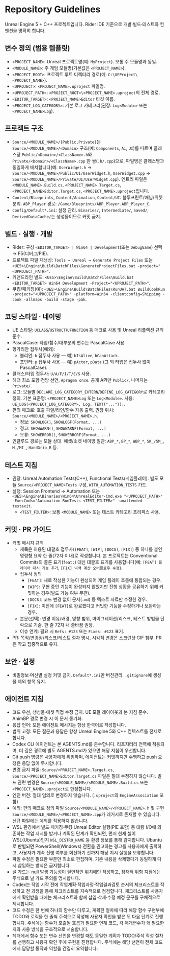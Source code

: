 
# Repository Guidelines

Unreal Engine 5 + C++ 프로젝트입니다. Rider IDE 기준으로 개발·빌드·테스트와 컨벤션을 명확히 합니다.

## 변수 정의 (범용 템플릿)
- `<PROJECT_NAME>`: Unreal 프로젝트명(예: `MyProject`). 보통 주 모듈명과 동일.
- `<MODULE_NAME>`: 주 게임 모듈명(기본값은 `<PROJECT_NAME>`).
- `<PROJECT_ROOT>`: 프로젝트 루트 디렉터리 경로(예: `C:\UEProject\<PROJECT_NAME>`).
- `<UPROJECT>`: `<PROJECT_NAME>.uproject` 파일명.
- `<UPROJECT_PATH>`: `<PROJECT_ROOT>\<PROJECT_NAME>.uproject`의 전체 경로.
- `<EDITOR_TARGET>`: `<PROJECT_NAME>Editor` 타깃 이름.
- `<PROJECT_LOG_CATEGORY>`: 기본 로그 카테고리(권장: `Log<Module>` 또는 `<PROJECT_NAME>Log`).

## 프로젝트 구조
- `Source/<MODULE_NAME>/{Public,Private}`는 `Source/<MODULE_NAME>/<Domain>` 구조(예: `Components`, `Ai`, `UI`)를 따르며 클래스당 `Public/<Domain>/<ClassName>.h`와 `Private/<Domain>/<ClassName>.cpp` 한 쌍(`.h/.cpp`)으로, 파일명은 클래스명과 동일하게 배치합니다(예: `UserWidget.h` → `Source/<MODULE_NAME>/Public/UI/UserWidget.h`, `UserWidget.cpp` → `Source/<MODULE_NAME>/Private/UI/UserWidget.cpp`). 엔트리 파일은 `<MODULE_NAME>.Build.cs`, `<PROJECT_NAME>.Target.cs`, `<PROJECT_NAME>Editor.Target.cs`, `<PROJECT_NAME>.uproject`입니다.
- `Content/Blueprints`, `Content/Animation`, `Content/UI`: 블루프린트/애님/위젯 분리. `ABP_Player` 경로: `/Game/Blueprints/ABP_Player.ABP_Player_C`.
- `Config/Default*.ini`: 설정 관리. `Binaries/`, `Intermediate/`, `Saved/`, `DerivedDataCache/`는 생성물이므로 커밋 금지.

## 빌드 · 실행 · 개발
- Rider: 구성 `<EDITOR_TARGET> | Win64 | Development`(또는 `DebugGame`) 선택 → F5(디버그/PIE).
- 프로젝트 파일 재생성: `Tools → Unreal → Generate Project Files` 또는 `<UE5>\Engine\Build\BatchFiles\GenerateProjectFiles.bat -project="<UPROJECT_PATH>"`.
- 커맨드라인 빌드: `<UE5>\Engine\Build\BatchFiles\Build.bat <EDITOR_TARGET> Win64 Development -Project="<UPROJECT_PATH>"`.
- 쿠킹/패키징(예): `<UE5>\Engine\Build\BatchFiles\RunUAT.bat BuildCookRun -project="<UPROJECT_PATH>" -platform=Win64 -clientconfig=Shipping -cook -allmaps -build -stage -pak`.

## 코딩 스타일 · 네이밍
- UE 스타일: `UCLASS`/`USTRUCT`/`UFUNCTION` 등 매크로 사용 및 Unreal 리플렉션 규칙 준수.
- PascalCase: 타입/함수/대부분의 변수는 PascalCase 사용.
- 헝가리안 접두사(예외):
  - 불리언: `b` 접두사 사용 — 예) `bIsAlive`, `bCanAttack`.
  - 포인터: `p` 접두사 사용 — 예) `pActor`, `pData` (그 외 타입은 접두사 없이 PascalCase).
- 클래스/타입 접두사: `U/A/F/I/T/E/S` 사용.
- 헤더 최소 포함·전방 선언, `#pragma once`. 공개 API만 `Public/`, 나머지는 `Private/`.
- 로그: 모듈별 `DECLARE_LOG_CATEGORY_EXTERN`/`DEFINE_LOG_CATEGORY`로 카테고리 정의. 기본 표준명: `<PROJECT_NAME>Log` 또는 `Log<Module>`. 사용: `UE_LOG(<PROJECT_LOG_CATEGORY>, Log, TEXT("..."));`.
- 편의 매크로: 호출 파일/라인/함수 자동 출력. 권장 위치: `Source/<MODULE_NAME>/<PROJECT_NAME>.h`.
  - 정보: `SHOWLOG()`, `SHOWLOGF(Format, ...)`
  - 경고: `SHOWWARN()`, `SHOWWARNF(Format, ...)`
  - 오류: `SHOWERROR()`, `SHOWERRORF(Format, ...)`
- 인클루드 경로는 모듈 상대. 애셋/소켓 네이밍 일관: `ABP_*`, `BP_*`, `WBP_*`, `SK_/SM_`, `M_/MI_`, `HandGrip_R` 등.

## 테스트 지침
- 권장: Unreal Automation Tests(C++), Functional Tests(게임플레이). 별도 모듈 `Source/<PROJECT_NAME>Tests` 구성, `WITH_AUTOMATION_TESTS` 가드.
- 실행: Session Frontend → Automation 또는 `<UE5>\Engine\Binaries\Win64\UnrealEditor-Cmd.exe "<UPROJECT_PATH>" -ExecCmds="Automation RunTests <TEST_FILTER>" -unattended -testexit`.
  - `<TEST_FILTER>`: 보통 `<MODULE_NAME>` 또는 테스트 카테고리 프리픽스 사용.

## 커밋 · PR 가이드
- 커밋 메시지 규칙
  - 제목은 허용된 대괄호 접두사(`[FEAT]`, `[WIP]`, `[DOCS]`, `[FIX]`) 중 하나를 붙인 명령형 요약 한 줄(72자 이내)로 작성합니다. 본 프로젝트는 Conventional Commits의 콜론 표기(`feat:`) 대신 대괄호 표기를 사용합니다(예: `[FEAT] 플레이어 대시 기능 추가`, `[FIX] 넉백 계산 오버플로우 수정`).
  - 접두사 정의
    - `[FEAT]`: 새로 작성한 기능이 완성되어 게임 플레이 흐름에 통합되는 경우.
    - `[WIP]`: 구현 중인 기능이 완성되지 않았지만 진행 상황을 공유하기 위해 커밋하는 경우(빌드 가능 여부 무관).
    - `[DOCS]`: 코드 변경 없이 문서(`.md`) 등 텍스트 자료만 수정한 경우.
    - `[FIX]`: 이전에 `[FEAT]`로 완료했다고 커밋한 기능을 수정하거나 보완하는 경우.
  - 본문(선택): 변경 이유/배경, 영향 범위, 마이그레이션/리스크, 테스트 방법을 단락으로 기술. 한 줄 72자 내 줄바꿈 권장.
  - 이슈 연계: 필요 시 `Refs: #123` 또는 `Fixes: #123` 표기.
- PR: 목적/변경점/리스크/테스트 절차 명시, 시각적 변경은 스크린샷·GIF 첨부. PR은 작고 집중적으로 유지.

## 보안 · 설정
- 비밀정보·머신별 설정 커밋 금지. `Default*.ini`만 버전관리. `.gitignore`에 생성물 제외 항목 유지.

## 에이전트 지침
 - 코드 우선, 생성물·에셋 직접 수정 금지. UE 모듈 레이아웃과 본 지침 준수. AnimBP 경로 변경 시 이 문서 동기화.
 - 응답 언어: 모든 에이전트 메시지는 항상 한국어로 작성합니다.
 - 범위 고정: 모든 질문과 응답은 항상 Unreal Engine 5와 C++ 컨텍스트를 전제로 합니다.
 - Codex CLI 에이전트는 본 AGENTS.md를 준수합니다. 리포지터리 전역에 적용되며, 더 깊은 경로에 별도 AGENTS.md가 있으면 해당 지침이 우선합니다.
 - Git push 명령은 사용자에게 위임하며, 에이전트는 커밋까지만 수행하고 push 요청은 응답 없이 무시합니다.
  - 변경 금지 파일: `Source/<PROJECT_NAME>.Target.cs`, `Source/<PROJECT_NAME>Editor.Target.cs` 파일은 절대 수정하지 않습니다. 빌드 관련 변경은 `Source/<MODULE_NAME>/<MODULE_NAME>.Build.cs` 또는 `<PROJECT_NAME>.uproject`로 한정합니다.
  - 엔진 버전: 절대 임의로 변경하지 않습니다. (`.uproject`의 `EngineAssociation` 포함)
  - 예외: 편의 매크로 정의 파일 `Source/<MODULE_NAME>/<PROJECT_NAME>.h` 및 구현 `Source/<MODULE_NAME>/<PROJECT_NAME>.cpp`가 레거시로 존재할 수 있습니다. 신규 파일에는 예외를 적용하지 않습니다.
 - WSL 환경에서 빌드·패키징·쿠킹·Unreal Editor 실행(PIE 포함) 등 대량 I/O에 의존하는 작업 지시를 받거나 계획된 단계가 확인되면, 먼저 현재 셸이 WSL(Ubuntu)인지 `WSL_DISTRO_NAME` 등 환경 정보를 통해 감지합니다. Ubuntu로 판별되면 PowerShell(Windows) 전환을 권고하는 경고를 사용자에게 출력하고, 사용자가 계속 진행 여부를 회신하기 전까지 해당 지시 실행을 보류합니다.
 - 파일 수정은 필요한 부분만 최소로 편집하며, 기존 내용을 삭제했다가 동일하게 다시 삽입하는 방식은 금지합니다.
 - 널 가드는 null 발생 가능성이 필연적인 위치에만 작성하고, 잠재적 위험 지점에는 주석으로 널 가드 주의를 명시합니다.
 - Codex는 작업 시작 전에 작업계획·작업과정·작업결과검토 순서의 체크리스트를 작성하고 전 과정을 통해 체크리스트를 지속적으로 점검합니다. 체크리스트를 사용자에게 확인받을 때에는 체크리스트와 함께 삽입·삭제·수정 예정 문구를 구체적으로 제시합니다.
 - 코드 수정은 한 번에 하나의 함수만 다루고, 계획한 절차에 따라 해당 함수 구현부에 TODO와 로직을 한 줄씩 주석으로 작성해 사용자 확인을 받은 뒤 다음 단계로 진행합니다. 주석에는 함수가 호출될 흐름과 필요한 연계 코드, 각 매개변수가 왜 필요한지와 사용 방식을 구조적으로 서술합니다.
 - 헤더에서 함수 또는 변수 선언을 변경할 때도 동일한 계획과 TODO/주석 작성 절차를 선행하고 사용자 확인 후에 구현을 진행합니다. 주석에는 해당 선언이 전체 코드에서 담당할 동작과 역할을 간결히 요약합니다.
